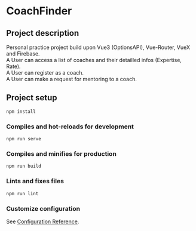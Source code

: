 # CoachFinder

## Project description

Personal practice project build upon Vue3 (OptionsAPI), Vue-Router, VueX and Firebase. </br>
A User can access a list of coaches and their detailled infos (Expertise, Rate). </br>
A User can register as a coach. </br>
A User can make a request for mentoring to a coach. </br>

## Project setup

```
npm install
```

### Compiles and hot-reloads for development

```
npm run serve
```

### Compiles and minifies for production

```
npm run build
```

### Lints and fixes files

```
npm run lint
```

### Customize configuration

See [Configuration Reference](https://cli.vuejs.org/config/).
